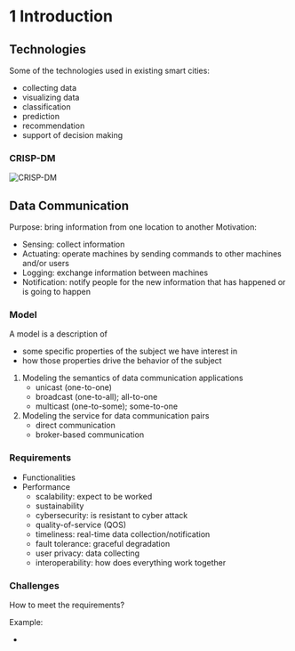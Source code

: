 # 1 Introduction

## Technologies

Some of the technologies used in existing smart cities:

- collecting data
- visualizing data
- classification
- prediction
- recommendation
- support of decision making

### CRISP-DM

![CRISP-DM](CRISP-DM.png)

## Data Communication

Purpose: bring information from one location to another
Motivation:

- Sensing: collect information
- Actuating: operate machines by sending commands to other machines and/or users
- Logging: exchange information between machines
- Notification: notify people for the new information that has happened or is going to happen

### Model

A model is a description of

- some specific properties of the subject we have interest in
- how those properties drive the behavior of the subject

1. Modeling the semantics of data communication applications
	- unicast (one-to-one)
	- broadcast (one-to-all); all-to-one
	- multicast (one-to-some); some-to-one
2. Modeling the service for data communication pairs
	- direct communication
	- broker-based communication

### Requirements

- Functionalities
- Performance
	- scalability: expect to be worked
	- sustainability
	- cybersecurity: is resistant to cyber attack
	- quality-of-service (QOS)
	- timeliness: real-time data collection/notification
	- fault tolerance: graceful degradation
	- user privacy: data collecting
	- interoperability: how does everything work together

### Challenges

How to meet the requirements?

Example:

- 

